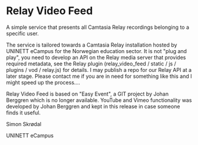 # Relay Video Feed 

A simple service that presents all Camtasia Relay recordings belonging to a specific user. 

The service is tailored towards a Camtasia Relay installation hosted by UNINETT eCampus for the Norwegian education sector. It is not "plug and play", you need to develop an API on the Relay media server that provides required metadata, see the Relay plugin (relay_video_feed / static / js / plugins / vod / relay.js) for details. I may publish a repo for our Relay API at a later stage. Please contact me if you are in need for something like this and I might speed up the process....


Relay Video Feed is based on "Easy Event", a GIT project by Johan Berggren which is no longer available. YouTube and Vimeo functionality was developed by Johan Berggren and kept in this release in case someone finds it useful.


Simon Skrødal

UNINETT eCampus